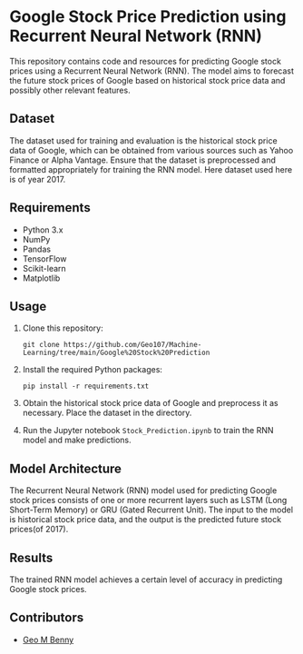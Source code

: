 # Google Stock Price Prediction using Recurrent Neural Network (RNN)

This repository contains code and resources for predicting Google stock prices using a Recurrent Neural Network (RNN). The model aims to forecast the future stock prices of Google based on historical stock price data and possibly other relevant features.

## Dataset

The dataset used for training and evaluation is the historical stock price data of Google, which can be obtained from various sources such as Yahoo Finance or Alpha Vantage. Ensure that the dataset is preprocessed and formatted appropriately for training the RNN model. Here dataset used here is of year 2017.

## Requirements

- Python 3.x
- NumPy
- Pandas
- TensorFlow
- Scikit-learn
- Matplotlib

## Usage

1. Clone this repository:

    ```
    git clone https://github.com/Geo107/Machine-Learning/tree/main/Google%20Stock%20Prediction
    ```

2. Install the required Python packages:

    ```
    pip install -r requirements.txt
    ```

3. Obtain the historical stock price data of Google and preprocess it as necessary. Place the dataset in the directory.

4. Run the Jupyter notebook `Stock_Prediction.ipynb` to train the RNN model and make predictions.

## Model Architecture

The Recurrent Neural Network (RNN) model used for predicting Google stock prices consists of one or more recurrent layers such as LSTM (Long Short-Term Memory) or GRU (Gated Recurrent Unit). The input to the model is historical stock price data, and the output is the predicted future stock prices(of 2017).

## Results

The trained RNN model achieves a certain level of accuracy in predicting Google stock prices.


## Contributors

- [Geo M Benny](https://github.com/Geo107)
